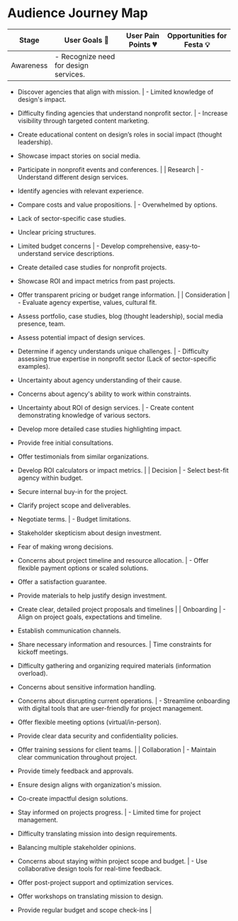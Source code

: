 # Audience Journey Map

| Stage | User Goals 🎯 | User Pain Points 💔 | Opportunities for Festa 💡 |
| --- | --- | --- | --- |
| Awareness | - Recognize need for design services.

- Discover agencies that align with mission. | - Limited knowledge of design's impact. 

- Difficulty finding agencies that understand nonprofit sector. | - Increase visibility through targeted content marketing.

- Create educational content on design’s roles in social impact (thought leadership).

- Showcase impact stories on social media. 

- Participate in nonprofit events and conferences. |
| Research | - Understand different design services. 

- Identify agencies with relevant experience. 

- Compare costs and value propositions. | - Overwhelmed by options. 

- Lack of sector-specific case studies. 

- Unclear pricing structures.

- Limited budget concerns | - Develop comprehensive, easy-to-understand service descriptions. 

- Create detailed case studies for nonprofit projects. 

- Showcase ROI and impact metrics from past projects.

- Offer transparent pricing or budget range information. |
| Consideration | - Evaluate agency expertise, values, cultural fit. 

- Assess portfolio, case studies, blog (thought leadership), social media presence, team.

- Assess potential impact of design services. 

- Determine if agency understands unique challenges. | - Difficulty assessing true expertise in nonprofit sector (Lack of sector-specific examples). 

- Uncertainty about agency understanding of their cause.

- Concerns about agency's ability to work within constraints. 

- Uncertainty about ROI of design services. | - Create content demonstrating knowledge of various sectors.

- Develop more detailed case studies highlighting impact.

- Provide free initial consultations. 

- Offer testimonials from similar organizations. 

- Develop ROI calculators or impact metrics. |
| Decision | - Select best-fit agency within budget. 

- Secure internal buy-in for the project. 

- Clarify project scope and deliverables.

- Negotiate terms.
 | - Budget limitations. 

- Stakeholder skepticism about design investment. 

- Fear of making wrong decisions.

- Concerns about project timeline and resource allocation. | - Offer flexible payment options or scaled solutions. 

- Offer a satisfaction guarantee.

- Provide materials to help justify design investment. 

- Create clear, detailed project proposals and timelines |
| Onboarding | - Align on project goals, expectations and timeline. 

- Establish communication channels. 

- Share necessary information and resources. |  Time constraints for kickoff meetings. 

- Difficulty gathering and organizing required materials (information overload). 

- Concerns about sensitive information handling.

- Concerns about disrupting current operations. | - Streamline onboarding with digital tools that are user-friendly for project management. 

- Offer flexible meeting options (virtual/in-person). 

- Provide clear data security and confidentiality policies. 

- Offer training sessions for client teams. |
| Collaboration | - Maintain clear communication throughout project. 

- Provide timely feedback and approvals. 

- Ensure design aligns with organization's mission.

- Co-create impactful design solutions.

- Stay informed on projects progress. | - Limited time for project management. 

- Difficulty translating mission into design requirements. 

- Balancing multiple stakeholder opinions.

- Concerns about staying within project scope and budget. | - Use collaborative design tools for real-time feedback.

- Offer post-project support and optimization services.

- Offer workshops on translating mission to design. 

- Provide regular budget and scope check-ins |